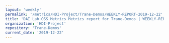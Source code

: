 ```yaml
---
layout: 'weekly'
permalink: '/metrics/HDI-Project/Trane-Demos/WEEKLY-REPORT-2019-12-22'
title: 'DAI Lab OSS Metrics Metrics report for Trane-Demos | WEEKLY-REPORT-2019-12-22'
organization: 'HDI-Project'
repository: 'Trane-Demos'
current_date: '2019-12-22'
---
```

